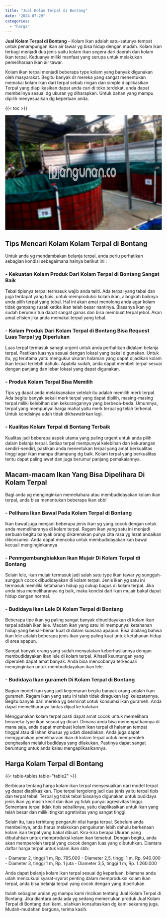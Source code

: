 ```yaml
---
title: "Jual Kolam Terpal di Bontang"
date: "2024-07-29"
categories: 
  - "harga"
---
```


**Jual Kolam Terpal di Bontang** – Kolam ikan adalah satu-satunya tempat untuk penampungan ikan air tawar yg bisa hidup dengan mudah. Kolam ikan terbagi menjadi dua jenis yaitu kolam ikan segera dari daerah dan kolam ikan terpal. Keduanya miliki manfaat yang serupa untuk melakukan pemeliharaan ikan air tawar.

Kolam ikan terpal menjadi beberapa type kolam yang banyak digunakan oleh masyarakat. Begitu banyak dr mereka yang sangat menentukan memakai kolam ikan dari terpal sebab ringan dan simple diaplikasikan. Terpal yang diaplikasikan dapat anda cari di toko terdekat, anda dapat membelinya sesuai dg ukuran yg diharapkan. Untuk bahan yang mampu dipilih menyesuaikan dg keperluan anda.

{{< toc >}}

![Jual Kolam Terpal di Bontang](/images/jual-kolam-terpal-44.png)

## Tips Mencari Kolam Kolam Terpal di Bontang

Untuk anda yg mendambakan belanja terpal, anda perlu perhatikan sebagian kondisi sebagaimana halnya berikut ini :

### \- Kekuatan Kolam Produk Dari Kolam Terpal di Bontang Sangat Baik

Tebal tipisnya terpal termasuk wajib anda teliti. Ada terpal yang tebal dan juga terdapat yang tipis. untuk memproduksi kolam ikan, alangkah baiknya anda pilih terpal yang tebal. Hal ini akan amat menolong anda agar kolam tidak gampang rusak ketika ikan telah besar nantinya. Biasanya ikan yg sudah berumur tua dapat sangat ganas dan bisa membuat terpal jebol. Akan amat efisien jika anda memakai terpal yang tebal.

### \- Kolam Produk Dari Kolam Terpal di Bontang Bisa Request Luas Terpal yg Diperlukan

Luas terpal termasuk sanagt urgent untuk anda perhatikan didalam belanja terpal. Pastikan luasnya sesuai dengan lokasi yang bakal digunakan. Untuk itu, yg terutama yaitu mengukur ukuran halaman yang dapat dijadikan kolam ikan terpal terlebih dahulu. Apabila sudah, anda dapat membeli terpal sesuai dengan panjang dan lebar lokasi yang dapat digunakan.

### \- Produk Kolam Terpal Bisa Memilih

Tips yg dapat anda melaksanakan setelah itu adalah memilih merk terpal. Ada begitu banyak sekali merk terpal yang dapat dipilih, masing-masing terpal miliki kelebihan dan kekurangannya yang berbeda-beda. Umumnya, terpal yang mempunyai harga mahal yaitu merk terpal yg telah terkenal. Untuk kondisinya udah tidak dikhawatirkan lagi.

### \- Kualitas Kolam Terpal di Bontang Terbaik

Kualitas jadi beberapa aspek utama yang paling urgent untuk anda pilih dalam belanja terpal. Setiap terpal mempunyai kelebihan dan kekurangan sendiri-sendiri, pastikan anda menentukan terpal yang amat berkualitas tinggi agar ikan mampu ditampung dg baik. Kolam terpal yang berkualitas tentu dapat paling awet dan juga berumur panjang pemakaiannya.

## Macam-macam Ikan Yang Bisa Dipelihara Di Kolam Terpal

Bagi anda yg menginginkan memeliahara atau membudidayakan kolam ikan terpal, anda bisa menentukan beberapa ikan sbb!

### \- Pelihara Ikan Bawal Pada Kolam Terpal di Bontang

Ikan bawal juga menjadi beberapa jenis ikan yg yang cocok dengan untuk anda memeliharanya di kolam terpal. Ragam ikan yang satu ini menjadi serbuan begitu banyak orang dikarenakan punya cita rasa yg lezat andaikan dikonsumsi. Anda dapat mencoba untuk membudidayakan kan bawal kecuali menginginkannya.

### \- Penmgembangbiakkan Ikan Mujair Di Kolam Terpal di Bontang

Selain lele, ikan mujair termasuk jadi salah satu type ikan tawar yg sungguh-sungguh cocok dibudidayakan di kolam terpal. Jenis ikan yg satu ini termasuk memiliki ketahanan hidup yg cukup bagus di kolam terpal. Jika anda bisa memeliharanya dg baik, maka kondisi dari ikan mujair bakal dapat hidup dengan normal.

### \- Budidaya Ikan Lele Di Kolam Terpal di Bontang

Beberapa tipe ikan yg paling sangat banyak dibudidayakan di kolam ikan terpal adalah ikan lele. Macam ikan yang satu ini mempunyai ketahanan hidup yang benar-benar kuat di dalam suasana apapun. Bisa dibilang bahwa ikan lele adalah beberapa jenis ikan yang paling kuat untuk ketahanan hidup di area apapun.

Sangat banyak orang yang sudah menyatakan keberhasilannya dengan membudidayakan ikan lele di kolam terpal. Alhasil keuntungan yang diperoleh dapat amat banyak. Anda bisa mencobanya terkecuali menginginkan untuk membudidayakan ikan lele.

### \- Budidaya Ikan gurameh Di Kolam Terpal di Bontang

Bagian model ikan yang jadi kegemaran begitu banyak orang adalah ikan gurameh. Ragam ikan yang satu ini telah tidak diragukan lagi kelezatannya. Begitu banyak dari mereka yg berminat untuk konsumsi ikan gurameh. Anda dapat memeliharanya lantas dijual ke kulakan.

Menggunakan kolam terpal pasti dapat amat cocok untuk memelihara beraneka type ikan sesuai yg dicari. Dimana anda bisa menempatkannya di mana saja, anda dapat membuat kolam ikan terpal di halaman tempat tinggal atau di lahan khusus yg udah disediakan. Anda juga dapat menggunakan pemeliharaan ikan di kolam terpal untuk memperoleh penghasilan melalui budidaya yang dilakukan. Pastinya dapat sangat beruntung untuk anda kalau mengaplikasikannya.

## Harga Kolam Terpal di Bontang

{{< table-tables table="table2" >}}

Berbicara tentang harga kolam ikan terpal menyesuaikan dari model terpal yg dapat diaplikasikan. Tipe terpal tergolong jadi dua jenis yaitu terpal tipis dan terpal tebal. Terpal yg tidak tebal biasanya digunakan untuk budidaya jenis ikan yg masih kecil dan ikan yg tidak punyai agresivitas tinggi. Sementara terpal tidak tipis sebaliknya, yaitu diaplikasikan untuk ikan yang telah besar dan miliki tingkat agretivitas yang sangat tinggi.

Selain itu, luas terhitung pengaruhi nilai harga terpal. Sebelum anda membelinya, anda harus melakukan pengukuran lebih dahulu berkenaan kolam ikan terpal yang bakal dibuat. Kira-kira berapa Ukuran yang dibutuhkan untuk memproduksi kolam ikan tersebut. Dengan begitu, anda akan memperoleh terpal yang cocok dengan luas yang dibutuhkan. Diantara daftar harga terpal untuk kolam ikan sbb:

\- Diameter 2, tinggi 1 m, Rp. 795.000 - Diameter 2,5, tinggi 1 m, Rp. 940.000 - Diameter 3, tinggi 1 m, Rp. 1 juta - Diameter 3,5, tinggi 1 m, Rp. 1.260.000

Anda dapat belanja kolam ikan terpal sesuai dg keperluan. bilamana anda udah mencukupi syarat-syarat penting dalam memproduksi kolam ikan terpal, anda bisa belanja terpal yang cocok dengan yang diperlukan.

Itulah sebagian uraian yg mampu kami rincikan tentang Jual Kolam Terpal di Bontang. Jika diantara anda ada yg sedang memerlukan produk Jual Kolam Terpal di Bontang dari kami, silahkan konsultasikan dg kami sekarang juga. Mudah-mudahan berguna, terima kasih.
